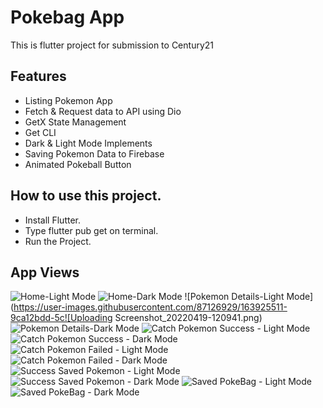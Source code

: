 # Pokebag App

This is flutter project for submission to Century21

## Features
- Listing Pokemon App
- Fetch & Request data to API using Dio
- GetX State Management
- Get CLI
- Dark & Light Mode Implements
- Saving Pokemon Data to Firebase
- Animated Pokeball Button

## How to use this project.
- Install Flutter.
- Type flutter pub get on terminal.
- Run the Project.

## App Views
![Home-Light Mode](https://user-images.githubusercontent.com/87126929/163925367-c3660b07-b07a-4dab-8dcc-37ce1a6ebcc9.png) ![Home-Dark Mode](https://user-images.githubusercontent.com/87126929/163925425-30d3db8f-450b-47f7-a7f2-79458f3fbe74.png)
![Pokemon Details-Light Mode](https://user-images.githubusercontent.com/87126929/163925511-9ca12bdd-5c![Uploading Screenshot_20220419-120941.png) ![Pokemon Details-Dark Mode](https://user-images.githubusercontent.com/87126929/163926601-d07c85a8-c5bf-45b5-85c5-c07f950ba33c.png)
![Catch Pokemon Success - Light Mode](https://user-images.githubusercontent.com/87126929/163926686-f223781a-3431-492f-968c-3d17b2991020.png) ![Catch Pokemon Success - Dark Mode](https://user-images.githubusercontent.com/87126929/163926738-b503377c-726e-4896-a9af-35fe2875c10d.png)
![Catch Pokemon Failed - Light Mode](https://user-images.githubusercontent.com/87126929/163926894-8f87b785-0158-4a30-8474-d07c6ff26cc4.png) ![Catch Pokemon Failed - Dark Mode](https://user-images.githubusercontent.com/87126929/163926934-56789c69-099a-44e5-9bb2-9333c567a975.png)
![Success Saved Pokemon - Light Mode](https://user-images.githubusercontent.com/87126929/163927341-e5922181-1f14-46d8-b939-7814dbe1ef50.png) ![Success Saved Pokemon - Dark Mode](https://user-images.githubusercontent.com/87126929/163927393-02a492ef-d063-405b-a1cd-fa64f83535a6.png)
![Saved PokeBag - Light Mode](https://user-images.githubusercontent.com/87126929/163927931-e23fa589-5811-4be2-94b4-2ba1e3d37358.png) ![Saved PokeBag - Dark Mode](https://user-images.githubusercontent.com/87126929/163927973-1be08499-5db1-4259-a407-573a5d565a7b.png)
